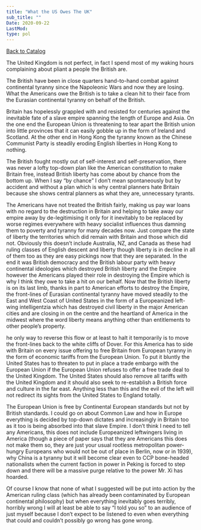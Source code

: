 ```yaml
---
title: "What the US Owes The UK"
sub_title: ""
Date: 2020-09-22
LastMod:
type: pol
---
```


[Back to Catalog](https://otaking.xyz/index.html)

The United Kingdom is not perfect, in fact I spend most of my waking hours complaining about pliant a people the British are.

The British have been in close quarters hand-to-hand combat against continental tyranny since the Napoleonic Wars and now they are losing. What the Americans owe the British is to take a clean hit to their face from the Eurasian continental tyranny on behalf of the British.

Britain has hopelessly grappled with and resisted for centuries against the inevitable fate of a slave empire spanning the length of Europe and Asia. On the one end the European Union is threatening to tear apart the British union into little provinces that it can easily gobble up in the form of Ireland and Scotland. At the other end in Hong Kong the tyranny known as the Chinese Communist Party is steadily eroding English liberties in Hong Kong to nothing.

The British fought mostly out of self-interest and self-preservation, there was never a lofty top-down plan like the American constitution to make Britain free, instead British liberty has come about by chance from the bottom up. When I say “by chance” I don’t mean spontaneously but by accident and without a plan which is why central planners hate Britain because she shows central planners as what they are, unnecessary tyrants.

The Americans have not treated the British fairly, making us pay war loans with no regard to the destruction in Britain and helping to take away our empire away by de-legitimising it only for it inevitably to be replaced by worse regimes everywhere with heavy socialist influences thus damning them to poverty and tyranny for many decades now. Just compare the state of liberty the territories which did remain with Britain and those which did not. Obviously this doesn’t include Australia, NZ, and Canada as these had ruling classes of English descent and liberty though liberty is in decline in all of them too as they are easy pickings now that they are separated. In the end it was British democracy and the British labour party with heavy continental ideologies which destroyed British liberty and the Empire however the Americans played their role in destroying the Empire which is why I think they owe to take a hit on our behalf. Now that the British liberty is on its last limb, thanks in part to American efforts to destroy the Empire, the front-lines of Eurasian continental tyranny have moved steadily to the East and West Coast of United States in the form of a Europeanized left-wing intelligentzia which has destroyed civil liberty in the major American cities and are closing in on the centre and the heartland of America in the midwest where the word liberty means anything other than entitlements to other people’s property.

he only way to reverse this flow or at least to halt it temporarily is to move the front-lines back to the white cliffs of Dover. For this America has to side with Britain on every issue offering to free Britain from European tyranny in the form of economic tariffs from the European Union. To put it bluntly the United States has to threaten to put in place a trade embargo with the European Union if the European Union refuses to offer a free trade deal to the United Kingdom. The United States should also remove all tariffs with the United Kingdom and it should also seek to re-establish a British force and culture in the far east. Anything less than this and the evil of the left will not redirect its sights from the United States to England totally.

The European Union is free by Continental European standards but not by British standards. I could go on about Common Law and how in Europe everything is decided by top-down dictates and increasingly in Britain too as it too is being absorbed into that slave Empire. I don’t think I need to tell any Americans, this does not include Europeanized leftwingers living in America (though a piece of paper says that they are Americans this does not make them so, they are just your usual rootless metropolitan power-hungry Europeans who would not be out of place in Berlin, now or in 1939), why China is a tyranny but it will become clear even to CCP bone-headed nationalists when the current faction in power in Peking is forced to step down and there will be a massive purge relative to the power Mr. Xi has hoarded.

Of course I know that none of what I suggested will be put into action by the American ruling class (which has already been contaminated by European continental philosophy) but when everything inevitably goes terribly, horribly wrong I will at least be able to say “I told you so” to an audience of just myself because I don’t expect to be listened to even when everything that could and couldn’t possibly go wrong has gone wrong.
